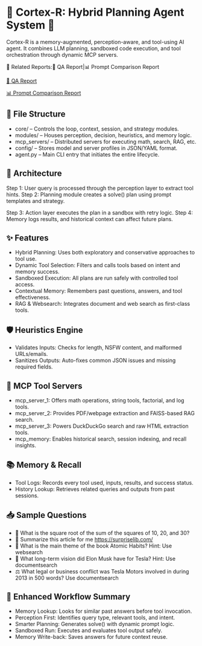 # 🌟 Cortex-R: Hybrid Planning Agent System 🌟

Cortex-R is a memory-augmented, perception-aware, and tool-using AI agent. It combines LLM planning, sandboxed code execution, and tool orchestration through dynamic MCP servers.

📎 Related Reports:📝 QA Report|📊 Prompt Comparison Report

[📝 QA Report](QA_report.md)

[📊 Prompt Comparison Report](Prompt_Comparsion_Report.md)

## 🧱 File Structure

- core/ – Controls the loop, context, session, and strategy modules.
- modules/ – Houses perception, decision, heuristics, and memory logic.
- mcp_servers/ – Distributed servers for executing math, search, RAG, etc.
- config/ – Stores model and server profiles in JSON/YAML format.
- agent.py – Main CLI entry that initiates the entire lifecycle.

## 🧠 Architecture

Step 1: User query is processed through the perception layer to extract tool hints.
Step 2: Planning module creates a solve() plan using prompt templates and strategy.

Step 3: Action layer executes the plan in a sandbox with retry logic.
Step 4: Memory logs results, and historical context can affect future plans.

## ✨ Features

- Hybrid Planning: Uses both exploratory and conservative approaches to tool use.
- Dynamic Tool Selection: Filters and calls tools based on intent and memory success.
- Sandboxed Execution: All plans are run safely with controlled tool access.
- Contextual Memory: Remembers past questions, answers, and tool effectiveness.
- RAG & Websearch: Integrates document and web search as first-class tools.

## 🛡️ Heuristics Engine

- Validates Inputs: Checks for length, NSFW content, and malformed URLs/emails.
- Sanitizes Outputs: Auto-fixes common JSON issues and missing required fields.

## 🔧 MCP Tool Servers

- mcp_server_1: Offers math operations, string tools, factorial, and log tools.
- mcp_server_2: Provides PDF/webpage extraction and FAISS-based RAG search.
- mcp_server_3: Powers DuckDuckGo search and raw HTML extraction tools.
- mcp_memory: Enables historical search, session indexing, and recall insights.

## 📚 Memory & Recall

- Tool Logs: Records every tool used, inputs, results, and success status.
- History Lookup: Retrieves related queries and outputs from past sessions.

## 📥 Sample Questions

- 🔢 What is the square root of the sum of the squares of 10, 20, and 30?
- 📰 Summarize this article for me https://surpriselib.com/
- 📘 What is the main theme of the book Atomic Habits? Hint: Use websearch
- 🚗 What long-term vision did Elon Musk have for Tesla? Hint: Use documentsearch
- ⚖️ What legal or business conflict was Tesla Motors involved in during 2013 in 500 words? Use documentsearch

## 🔁 Enhanced Workflow Summary

- Memory Lookup: Looks for similar past answers before tool invocation.
- Perception First: Identifies query type, relevant tools, and intent.
- Smarter Planning: Generates solve() with dynamic prompt logic.
- Sandboxed Run: Executes and evaluates tool output safely.
- Memory Write-back: Saves answers for future context reuse.